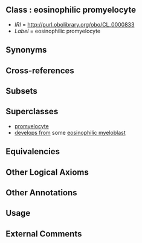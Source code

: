 
## Class : eosinophilic promyelocyte

 * *IRI* = http://purl.obolibrary.org/obo/CL_0000833
 * *Label* = eosinophilic promyelocyte

## Synonyms


## Cross-references


## Subsets


## Superclasses

 * [promyelocyte](../../CL/36/CL_0000836.md)
 * [develops from](../../RO/02/RO_0002202.md) some [eosinophilic myeloblast](../../CL/32/CL_0000832.md)

## Equivalencies


## Other Logical Axioms


## Other Annotations


## Usage


## External Comments

